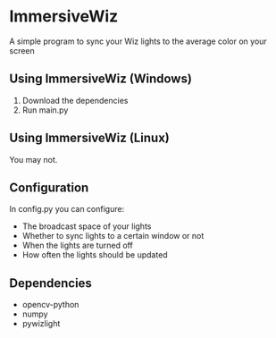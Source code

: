 # ImmersiveWiz
A simple program to sync your Wiz lights to the average color on your screen


## Using ImmersiveWiz (Windows)
1. Download the dependencies
2. Run main.py

## Using ImmersiveWiz (Linux)
You may not.

## Configuration
In config.py you can configure:
* The broadcast space of your lights
* Whether to sync lights to a certain window or not
* When the lights are turned off
* How often the lights should be updated

## Dependencies
* opencv-python
* numpy
* pywizlight
